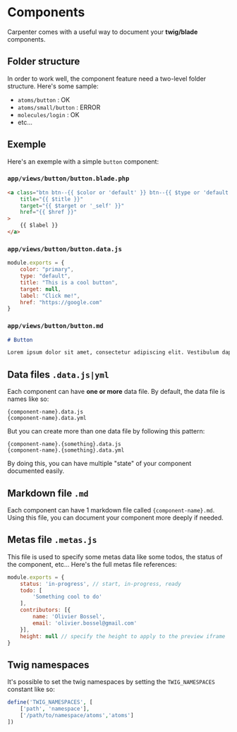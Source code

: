 # Components

Carpenter comes with a useful way to document your **twig/blade** components.

## Folder structure

In order to work well, the component feature need a two-level folder structure. Here's some sample:

- `atoms/button` : OK
- `atoms/small/button` : ERROR
- `molecules/login` : OK
- etc...

## Exemple

Here's an exemple with a simple `button` component:

### `app/views/button/button.blade.php`

```html
<a class="btn btn--{{ $color or 'default' }} btn--{{ $type or 'default' }}"
	title="{{ $title }}"
	target="{{ $target or '_self' }}"
	href="{{ $href }}"
>
	{{ $label }}
</a>
```

### `app/views/button/button.data.js`

```js
module.exports = {
	color: "primary",
	type: "default",
	title: "This is a cool button",
	target: null,
	label: "Click me!",
	href: "https://google.com"
}
```

### `app/views/button/button.md`

```markdown
# Button

Lorem ipsum dolor sit amet, consectetur adipiscing elit. Vestibulum dapibus felis at sollicitudin efficitur. Vivamus risus nunc, vulputate imperdiet viverra eu, gravida eget arcu. Quisque sollicitudin euismod lorem, vitae varius mi vestibulum non. Pellentesque habitant morbi tristique senectus et netus et malesuada fames ac turpis egestas. Duis condimentum nibh vel mi condimentum rhoncus. Etiam sed ante a tortor lacinia porttitor. Donec vestibulum porta dignissim. Mauris ut tellus massa.
```

## Data files `.data.js|yml`

Each component can have **one or more** data file. By default, the data file is names like so:

```
{component-name}.data.js
{component-name}.data.yml
```

But you can create more than one data file by following this pattern:

```
{component-name}.{something}.data.js
{component-name}.{something}.data.yml
```

By doing this, you can have multiple "state" of your component documented easily.

## Markdown file `.md`

Each component can have 1 markdown file called `{component-name}.md`. Using this file, you can document your component more deeply if needed.

## Metas file `.metas.js`

This file is used to specify some metas data like some todos, the status of the component, etc... Here's the full metas file references:

```js
module.exports = {
	status: 'in-progress', // start, in-progress, ready
	todo: [
		'Something cool to do'
	],
	contributors: [{
		name: 'Olivier Bossel',
		email: 'olivier.bossel@gmail.com'
	}],
	height: null // specify the height to apply to the preview iframe
}
```

## Twig namespaces

It's possible to set the twig namespaces by setting the `TWIG_NAMESPACES` constant like so:

```php
define('TWIG_NAMESPACES', [
	['path', 'namespace'],
	['/path/to/namespace/atoms','atoms']
])
```
